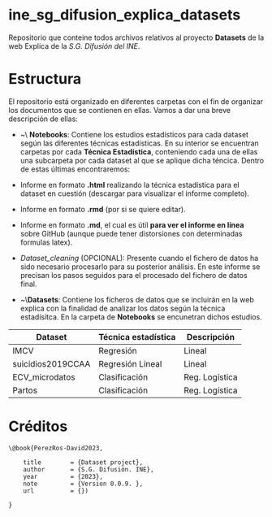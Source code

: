 # ine_sg_difusion_explica_datasets

Repositorio que conteine todos archivos relativos al proyecto **Datasets** de la web Explica de la *S.G. Difusión del INE*.

# Estructura

El repositorio está organizado en diferentes carpetas con el fin de organizar los documentos que se contienen en ellas. Vamos a dar una breve descripción de ellas:

-   \~\\ **Notebooks**: Contiene los estudios estadísticos para cada dataset según las diferentes técnicas estadísticas. En su interior se encuentran carpetas por cada **Técnica Estadística**, conteniendo cada una de ellas una subcarpeta por cada dataset al que se aplique dicha téncica. Dentro de estas últimas encontraremos: 

  - Informe en formato **.html** realizando la técnica estadística para el dataset en cuestión (descargar para visualizar el informe completo).
  - Informe en formato **.rmd** (por si se quiere editar).
  - Informe en formato **.md**, el cual es útil **para ver el informe en línea** sobre GitHub (aunque puede tener distorsiones con determinadas formulas latex). 
  - *Dataset_cleaning* (OPCIONAL): Presente cuando el fichero de datos ha sido necesario procesarlo para su posterior análisis. En este informe se precisan los pasos seguidos para el procesado del fichero de datos final.
  
-   \~\\**Datasets**: Contiene los ficheros de datos que se incluirán en la web explica con la finalidad de analizar los datos según la técnica estadísitca. En la carpeta de **Notebooks** se encunetran dichos estudios.

| Dataset           | Técnica estadística | Descripción         |
|-------------------|---------------------|---------------------|
| IMCV              | Regresión           | Lineal              |
| suicidios2019CCAA | Regresión Lineal    | Lineal              |
| ECV_microdatos    | Clasificación       | Reg. Logística      |
| Partos            | Clasificación       | Reg. Logística      |

# Créditos

```
\@book{PerezRos-David2023,

    title        = {Dataset project},
    author       = {S.G. Difusión. INE},
    year         = {2023},
    note         = {Version 0.0.9. },
    url          = {})

}
```
